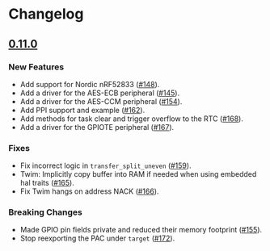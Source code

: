 # Changelog

## [0.11.0]

### New Features

- Add support for Nordic nRF52833 ([#148]).
- Add a driver for the AES-ECB peripheral ([#145]).
- Add a driver for the AES-CCM peripheral ([#154]).
- Add PPI support and example ([#162]).
- Add methods for task clear and trigger overflow to the RTC ([#168]).
- Add a driver for the GPIOTE peripheral ([#167]).

### Fixes

- Fix incorrect logic in `transfer_split_uneven` ([#159]).
- Twim: Implicitly copy buffer into RAM if needed when using embedded hal traits ([#165]).
- Fix Twim hangs on address NACK ([#166]).

### Breaking Changes

- Made GPIO pin fields private and reduced their memory footprint ([#155]).
- Stop reexporting the PAC under `target` ([#172]).

[#148]: https://github.com/nrf-rs/nrf-hal/pull/148
[#145]: https://github.com/nrf-rs/nrf-hal/pull/145
[#154]: https://github.com/nrf-rs/nrf-hal/pull/154
[#155]: https://github.com/nrf-rs/nrf-hal/pull/155
[#159]: https://github.com/nrf-rs/nrf-hal/pull/159
[#162]: https://github.com/nrf-rs/nrf-hal/pull/162
[#165]: https://github.com/nrf-rs/nrf-hal/pull/165
[#166]: https://github.com/nrf-rs/nrf-hal/pull/166
[#168]: https://github.com/nrf-rs/nrf-hal/pull/168
[#167]: https://github.com/nrf-rs/nrf-hal/pull/167
[#172]: https://github.com/nrf-rs/nrf-hal/pull/172
[0.11.0]: https://github.com/nrf-rs/nrf-hal/releases/tag/v0.11.0
